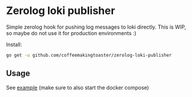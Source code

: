 # Zerolog loki publisher

Simple zerolog hook for pushing log messages to loki directly.
This is WIP, so maybe do not use it for production environments :)   

Install:

```sh
go get -u github.com/coffeemakingtoaster/zerolog-loki-publisher
```

## Usage

See [example](./example/main.go) (make sure to also start the docker compose)
